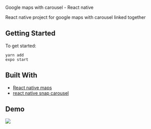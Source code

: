 Google maps with carousel - React native

React native project for google maps with carousel linked together

## Getting Started

To get started: 
```
yarn add
expo start
```

## Built With

* [React native maps](https://github.com/react-native-community/react-native-maps)
* [react native snap carousel](https://github.com/archriss/react-native-snap-carousel)

## Demo
<img src="https://github.com/hamzasajid1995/google-maps-with-carousel-react-native/blob/master/demo/demo.gif?raw=true"  />
